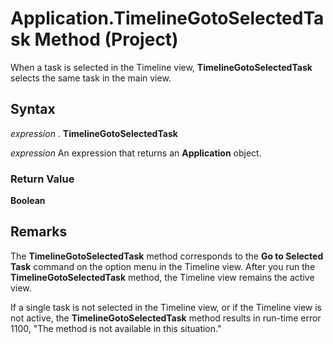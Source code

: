 
# Application.TimelineGotoSelectedTask Method (Project)

When a task is selected in the Timeline view,  **TimelineGotoSelectedTask** selects the same task in the main view.


## Syntax

 _expression_ . **TimelineGotoSelectedTask**

 _expression_ An expression that returns an **Application** object.


### Return Value

 **Boolean**


## Remarks

The  **TimelineGotoSelectedTask** method corresponds to the **Go to Selected Task** command on the option menu in the Timeline view. After you run the **TimelineGotoSelectedTask** method, the Timeline view remains the active view.

If a single task is not selected in the Timeline view, or if the Timeline view is not active, the  **TimelineGotoSelectedTask** method results in run-time error 1100, "The method is not available in this situation."

